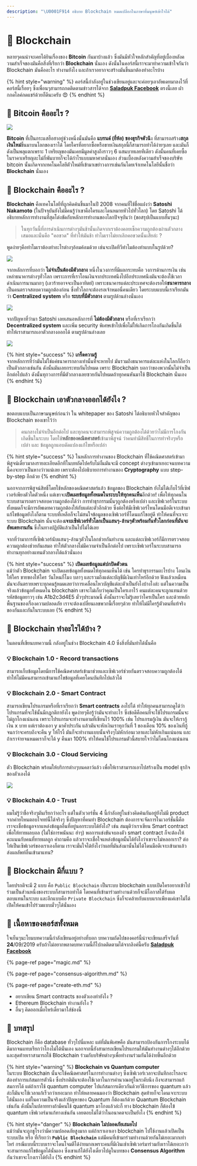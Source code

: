 ```yaml
---
description: "\U0001F914 อธิบาย Blockchain หมดเปลือกในภาษาที่มนุษย์เข้าใจได้"
---
```


# 👶 Blockchain

หลายๆคนน่าจะเคยได้ยินเรื่องของ **Bitcoin** กันมาบ้างแล้ว ซึ่งมันมีหัวใจหลักสำคัญที่อยู่เบื้องหลังความสำเร็จของมันคือสิ่งที่เรียกว่า **Blockchain** นั่นเอง ดังนั้นในคอร์สนี้เราจะมาทำความเข้าใจกันว่า Blockchain มันคืออะไร ทำงานยังไง และถ้าเราอยากจะสร้างมันขึ้นมาต้องทำอะไรบ้าง

{% hint style="warning" %}
คอร์สนี้กำลังอยู่ในช่วงเขียนอยู่และจะค่อยๆเอาอัพเดทมาลงไว้ที่คอร์สนี้เรื่อยๆ ซึ่งเพื่อนๆสามารถกดติดตามข่าวสารได้จาก [**Saladpuk Facebook**](https://facebook.com/mr.saladpuk) ตรงนี้เลย ฝากกดไลค์กดแชร์ด้วยก็ดีนะครับ 😍
{% endhint %}

## 🤔 Bitcoin คืออะไร ?

![](../../.gitbook/assets/image%20%28618%29.png)

**Bitcoin** ที่เป็นกระแสฮือฮาอยู่ช่วงหนึ่งนั้นมันคือ **แบรนด์ \(ยี่ห้อ\) ของธุรกิจตัวนึ**ง ที่สามารถสร้าง**สกุลเงินใหม่**ขึ้นมาบนโลกของเราได้ โดยใครที่อยากซื้อหรือขายเงินสกุลนี้ก็สามารถทำได้ง่ายๆเลย และมันก็ดังเป็นพลุแตกเพราะ 1 เหรียญของมันเคยมีมูลค่าสูงถึงราวๆ 6 แสนบาทเลยทีเดียว ดังนั้นคนที่เคยซื้อในราคาเหรียญละไม่กี่พันบาทก็จะได้กำไรแบบมหาศาลนั่นเอง ส่วนเบื้องหลังความสำเร็จของบริษัท bitcoin นั้นเกิดจากเทคโนคโลยีตัวใหม่ที่เข้ามาเขย่าวงการเช่นกันโดยเจ้าเทคโนโลยีนั้นชื่อว่า **Blockchain** นั่นเอง

## 🤔 Blockchain คืออะไร ?

**Blockchain** คือเทคโนโลยีที่ถูกคิดค้นขึ้นมาในปี 2008 จากคนที่ใช้ชื่อแฝงว่า **Satoshi Nakamoto** \(ในปัจจุบันยังไม่มีคนรู้ว่าเขาคือใครและโดนหมายหัวไปทั่วโลก\) โดย Satoshi ได้อธิบายหลักการทำงานที่สุดโต่งขัดกับหลักการทำงานของโลกปัจจุบันว่า \(ขอสรุปเป็นแบบสั้นๆนะ\)

> ในทุกวันนี้ที่การดำเนินการต่างๆมันช้านั้นเกิดจากเราต้องคอยเช็กความถูกต้องผ่านตัวกลางเสมอและนั่นคือ "คอขวด" ที่ทำให้มันช้า ทำไมเราไม่ยกเลิกคอขวดนั้นเสียล่ะ ?

พูดง่ายๆคือทำไมเราต้องทำอะไรต่างๆอ้อมค้อมด้วย เช่นจะเปิดทีวีทำไมต้องทำแบบในรูปด้วย?

![](../../.gitbook/assets/image%20%28589%29.png)

จากหลักการที่บอกว่า **ไม่จำเป็นต้องมีตัวกลาง** หนึ่งในวงการที่มีผลกระทบคือ วงการด้านการเงิน เช่นเหล่าธนาคารต่างๆทั่วโลก เพราะการที่เราโอนเงินจากประเทศนึงไปอีกประเทศนึงมันจะต้องใช้เวลาดำเนินการนานมากๆ \(เลวร้ายอาจจะเป็นอาทิตย์\) เพราะธนาคารแต่ละประเทศจะต้องรอให้**ธนาคารกลาง**เป็นคนตรวจสอบความถูกต้องก่อน ซึ่งทั่วโลกจะต้องรอเจ้าหมอนี่คนเดียว โดยระบบแบบนี้เราเรียกมันว่า **Centralized system** หรือ **ระบบที่มีตัวกลาง** ตามรูปด้านล่างนั่นเอง

![](../../.gitbook/assets/image%20%28148%29.png)

จากปัญหาที่ว่ามา Satoshi เลยเสนอหลักการที่ **ไม่ต้องมีตัวกลาง** หรือที่เราเรียกว่า **Decentralized system** และเพิ่ม security พิเศษเข้าไปเพื่อไม่ให้เกิดการโกงกันเกิดขึ้นได้ทำให้เราสามารถเอาตัวกลางออกได้ ตามรูปด้านล่างเลย

![](../../.gitbook/assets/image%20%28335%29.png)

{% hint style="success" %}
**เกร็ดความรู้**  
จากหลักการที่ว่ามันไม่ใช่แค่ธนาคารกลางเท่านั้นที่จะหายไป มันรวมถึงธนาคารแต่ละแห่งในโลกก็ถือว่าเป็นตัวกลางเช่นกัน ดังนั้นมันเลยกระทบกันไปหมด เพราะ Blockchain บอกว่าของพวกนั้นไม่จำเป็นอีกต่อไปแล้ว ดังนั้นทุกวงการที่มีตัวกลางเลยซวยกันไปหมดถ้าทุกคนหันมาใช้ Blockchain นั่นเอง
{% endhint %}

## 🤔 Blockchain เอาตัวกลางออกได้ยังไง ?

ขอตอบแบบเป็นภาษามนุษย์ก่อนว่า ใน whitepaper ของ Satoshi ได้อธิบายหัวใจสำคัญของ Blockchain ของเขาไว้ว่า

> คนกลางไม่จำเป็นอีกต่อไป และทุกคนจะสามารถพิสูจน์ความถูกต้องได้ด้วยว่าไม่มีการโกงกันเกิดขึ้นในระบบ โดยใช้**หลักของคณิตศาสตร์**เข้ามาพิสูจน์ ว่าคนทำมีสิทธิ์ในการทำจริงๆหรือเปล่า และ ข้อมูลถูกแอบดัดแปลงแก้ไขหรือเปล่า

{% hint style="success" %}
ในหลักการทำงานของ Blockchain ที่ใช้คณิตศาสตร์เข้ามาพิสูจน์เดี๋ยวมาลงรายละเอียดอีกทีในบทถัดไปครับไม่งั้นมันจะมี concept ต่างๆเข้ามาเยอะจนบทความนี้คงจะยาวเป็นหางว่าวแน่เลย เพราะต้องไปอธิบายการทำงานของ **Cryptography** แบบ step-by-step อีกด้วย
{% endhint %}

นอกจากการพิสูจน์สิทธิ์โดยใช้หลักของคณิตศาสตร์แล้ว ข้อมูลของ Blockchain ยังไม่ได้เก็บไว้ที่เซิฟเวอร์เพียงตัวใดตัวหนึ่ง แต่เขาจะ**เปิดเผยข้อมูลทั้งหมดในระบบให้ทุกคนเห็น**อีกด้วย! เพื่อให้ทุกคนในระบบสามารถตรวจสอบความถูกต้องได้ว่า การทำธุรกรรมนั้นๆถูกต้องหรือเปล่า และเซิฟเวอร์ในระบบทั้งหมดก็จะมีการอัพเดทความถูกต้องให้กับแต่ละตัวอีกด้วย ซึ่งต่อให้มีเซิฟเวอร์ไหนโดนมือดีเจาะเข้ามาแก้ไขข้อมูลยังไงก็ตาม ระบบที่เหลือก็จะไม่สนใจข้อมูลของเซิฟเวอร์ที่โดนแก้ไขอยู่ดี ทำให้คนที่จะเจาะระบบ Blockchain นั้นจะต้อง**เจาะเซิฟเวอร์ทั่วโลกเป็นแสนๆ-ล้านๆตัวพร้อมกันทั่วโลกก่อนที่มันจะอัพเดทงานกัน** ซึ่งในทางปฏิบัติแล้วเป็นไปไม่ได้เลย

จากที่ว่ามาการที่เซิฟเวอร์นับแสนๆ-ล้านๆตัวในโลกช่วยกันทำงาน และแต่ละเซิฟเวอร์ก็มีการตรวจสอบความถูกต้องช่วยกันเสมอ ทำให้ตัวกลางไม่มีความจำเป็นอีกต่อไป เพราะเซิฟเวอร์ในระบบสามารถทำงานทุกอย่างแทนตัวกลางได้แล้วนั่นเอง

{% hint style="success" %}
**เปิดเผยข้อมูลแต่ปกปิดตัวตน**  
แม้ว่าตัว Blockchain จะเปิดเผยข้อมูลทั้งหมดให้ทุกคนเห็นได้ เช่น ใครทำธุรกรรมอะไรบ้าง โอนเงินให้ใคร ขายของให้ใคร วันไหนกี่โมง บลาๆ และรวมถึงแต่ละบัญชีมีเงินเท่าไหร่อีกด้วย ฟังแล้วเหมือนมันจะอันตรายเพราะทุกคนรู้หมดเลยว่าการเคลื่อนไหวบัญชีแต่ละตัวเป็นยังไงบ้างไงล่ะ แต่ในความเป็นจริงแล้วข้อมูลทั้งหมดใน blockchain เขาจะไม่เก็บว่าคุณเป็นใครเอาไว้ คนแต่ละคนจะถูกแทนด้วยรหัสข้อมูลยาวๆ เช่น A1b2c3d4E5 มั่วๆประมาณนี้ ดังนั้นเราจะไม่รู้เลยว่าใครเป็นใคร และด้วยหลักพื้นฐานของเรื่องความปลอดภัย เราจะต้องเปลี่ยนเลขพวกนี้เรื่อยๆด้วย ทำให้ไม่มีใครรู้ตัวตนที่แท้จริงของกันและกันในระบบเลย
{% endhint %}

## 🤔 Blockchain ทำอะไรได้บ้าง ?

ในตอนที่เขียนบทความนี้ กลังอยู่ในช่วง Blockchain 4.0 ซึ่งสิ่งที่มันทำได้นั้นคือ

### 💡 Blockchain 1.0 - Record transactions

สามารถเก็บข้อมูลโดยมีการใช้คณิตศาสตร์เข้ามาช่วยและเซิฟเวอร์ช่วยกันตรวจสอบความถูกต้องได้ ทำให้ไม่มีคนสามารถเข้ามาแก้ไขข้อมูลที่เคยโดนบันทึกไปแล้วได้

### 💡 Blockchain 2.0 - Smart Contract

สามารถเขียนโปรแกรมหรือที่เราเรียกว่า **Smart contracts** ลงไปได้ ทำให้ทุกคนสามารถดูได้ว่าโปรแกรมที่จะใช้นั้นมีกฎกติกายังไง พูดง่ายๆคือรู้ว่ามันจะทำอะไร ซึ่งข้อดีคือคนที่จะใช้โปรแกรมนั้นจะไม่ถูกโกงแน่นอน เพราะโปรแกรมจะทำงานตามที่เขียนไว้ 100% เช่น โปรแกรมกู้เงิน มันจะให้เรากู้เงิน x บาท แต่เราต้องเอา y มาค้ำประกัน แล้วมันจะหักเงินเราทุกวันที่ 1 ของเดือน 10% ของเงินที่กู้จนกว่าจะครบถึงจะคืน y ให้ไรงี้ มันก็จะทำงานแบบนั้นจริงๆไม่หักก่อนเวลาและไม่หักเกินแน่นอน และถ้าเราจ่ายจนหมดเราก็จะได้ y คืนมา 100% ทำให้คนใช้โปรแกรมตัวนี้สบายใจว่าไม่โดนโกงแน่นอน

### 💡 Blockchain 3.0 - Cloud Servicing

ตัว Blockchain พร้อมให้บริการต่างๆบนคลาว์แล้ว เพื่อให้เราสามารถเอาไปสร้างเป็น model ธุรกิจของตัวเองได้

![](../../.gitbook/assets/image%20%28139%29.png)

### 💡 Blockchain 4.0 - Trust

ผมไม่รู้ว่าชื่อจริงๆมันเรียกว่าอะไร แต่ในตัวเวอร์ชั่น 4 นี้กำลังอยู่ในช่วงคิดค้นกันอยู่ยังไม่มี product จากค่ายไหนตอบโจทย์นี้ได้จริงๆ ซึ่งปัญหาที่คนทำ Blockchain ต้องการจะจัดการในเวอร์ชั่นนี้คือ เราจะเชื่อข้อมูลจากแหล่งข้อมูลอื่นที่อยู่นอกระบบได้ยังไง? เช่น สมมุติว่าเราเขียน Smart contract เพื่อให้ทายผลบอล \(ไม่ใช่การพนันนะ ฮ่าๆ\) พอการแข่งขันจบลงตัว smart contract ก็จะต้องให้คะแนนกับคนที่ทายผลถูก คำถามคือ แล้วเราจะเชื่อใจแหล่งข้อมูลนั้นได้ยังไงว่าเขาจะไม่หลอกเรา? ต่อให้เป็นเซิฟเวอร์ของเราเองก็ตาม เราจะมั่นใจได้ยังไงว่าผลที่มันส่งมานั้นไม่ได้โดนมือดีเจาะเข้ามาแล้วส่งผลลัพท์อื่นเข้ามาแทน?

## 🤔 Blockchain มีกี่แบบ ?

โดยปรกติจะมี 2 แบบ คือ `Public Blockchain` เป็นระบบ blockchain แบบเปิดใครอยากเข้าไปร่วมเป็นส่วนหนึ่งของระบบก็สามารถทำได้ โดยคนที่เข้ามาร่วมทำงานด้วยก็จะมีโอกาสได้รับผลตอบแทนในระบบ และอีกแบบคือ `Private Blockchain` ซึ่งก็จะคล้ายกับแบบแรกเพียงแค่เขาไม่ได้เปิดให้คนเข้าไปร่วมแบบมั่วๆได้นั่นเอง

## 🧭 เนื้อหาของคอร์สทั้งหมด

ใจเย็นๆนะโยมบทความนี้กำลังเขียนอยู่อย่างที่บอก บทความถัดไปของคอร์นี้น่าจะเขียนเสร็จวันที่ **24**/09/2019 ครับถ้าไม่อยากพลาดบทความนี้ก็ไปกดติดตามได้จากลิงค์นี้ครับ [**Saladpuk Facebook**](https://facebook.com/mr.saladpuk)

{% page-ref page="magic.md" %}

{% page-ref page="consensus-algorithm.md" %}

{% page-ref page="create-eth.md" %}

* อยากเขียน Smart contracts ของตัวเองทำยังไง ?
* Ethereum Blockchain ทำงานยังไง ?
* อื่นๆ คิดออกเมื่อไหร่เดี๋ยวมาใส่ช่องนี้

## 🎯 บทสรุป

Blockchain ก็คือ database ทั่วๆไปนี่แหละ แต่ที่มันพิเศษคือ มันสามารถป้องกันการโกงระบบได้ดีมากจนแทบเรียกว่าโกงไม่ได้นั่นเอง นอกจากนี้ยังสามารถเขียนโปรแกรมให้มันทำงานต่างๆได้อีกด้วย และสุดท้ายเราสามารถใช้ Blockchain ร่วมกับบริษัทต่างๆเพื่อทำงานร่วมกันได้ง่ายขึ้นอีกด้วย

{% hint style="warning" %}
**Blockchain vs Quantum computer**  
ในระบบ Blockchain นั้นจะใช้คณิตศาสตร์ในการทำงานต่างๆ ซึ่งเซิฟเวอร์เวลาจะบันทึกอะไรลงจะต้องทำการแก้สมการตัวนึง ซึ่งปรกติมันจะต้องใช้เวลาในการคำนวณอยู่ในระดับนึง ถึงจะสามารถแก้สมการได้ แต่ถ้าเราใช้ quantum computer ไปแก้สมการเดียวกันด้วยวิธีการของ quantum แล้วล่ะก็มันจะใช้เวลาแก้เร็วกว่าเยอะมาก ทำให้หลายคนมองว่า Blockchain สุดท้ายก็จะโดนเจาะระบบได้นั่นเอง แต่ในความเป็นจริงแล้วปัญหาของ Quantum ก็ต้องแก้ด้วย Quantum Blockchain เช่นกัน ดังนั้นในปลายทางถ้ามีคนใช้ quantum มาโกงแล้วล่ะก็ ทาง blockchain ก็ต้องใข้ quantum เซิฟเวอร์มาแก้ทางเช่นกัน เลยตอบไม่ได้ว่าในอนาคตจะเป็นยังไง
{% endhint %}

{% hint style="danger" %}
**Blockchain ไม่ปลอดภัยเสมอไป**  
แม้ว่ามันจะถูกชูโรงว่ามีความปลอดภัยสูงมาก แต่ถ้าเราเอาเอา blockchain ไปใช้งานแล้วเปิดเป็นระบบเปิด หรือ ที่เรียกว่า **`Public Blockchain`** แต่มีคนที่เข้ามาร่วมทำงานด้วยกันไม่เยอะมากเท่าไหร่ กรณีแบบนี้ระบบเราจะโดนโจมตีได้ง่ายมากเพราะคนที่มีเงินเช่าเซิฟเวอร์มาร่วมกับเราได้เยอะกว่าจะสามารถแก้ไขข้อมูลได้นั่นเอง ซึ่งเขาแก้ได้ยังไงเดี๋ยวไปดูในบทของ **Consensus Algorithm** กันว่าเขาจะโกงเราได้ยังไง
{% endhint %}

